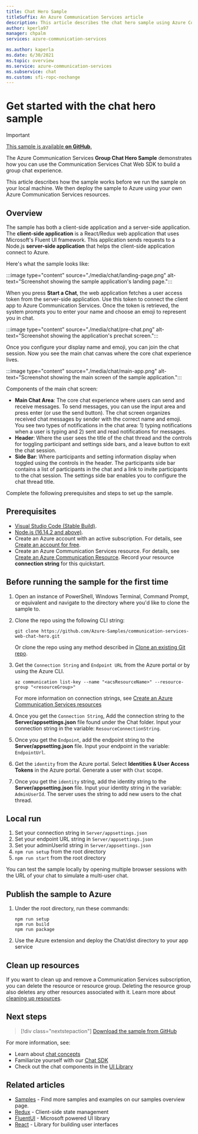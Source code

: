 ```yaml
---
title: Chat Hero Sample
titleSuffix: An Azure Communication Services article
description: This article describes the chat hero sample using Azure Communication Services to enable developers to learn more about the inner workings of the sample and learn how to modify it.
author: kperla97
manager: chpalm
services: azure-communication-services

ms.author: kaperla
ms.date: 6/30/2021
ms.topic: overview
ms.service: azure-communication-services
ms.subservice: chat
ms.custom: sfi-ropc-nochange
---
```


# Get started with the chat hero sample

> [!IMPORTANT]
> [This sample is available **on GitHub**.](https://github.com/Azure-Samples/communication-services-web-chat-hero)


The Azure Communication Services **Group Chat Hero Sample** demonstrates how you can use the Communication Services Chat Web SDK to build a group chat experience.

This article describes how the sample works before we run the sample on your local machine. We then deploy the sample to Azure using your own Azure Communication Services resources.


## Overview

The sample has both a client-side application and a server-side application. The **client-side application** is a React/Redux web application that uses Microsoft's Fluent UI framework. This application sends requests to a Node.js **server-side application** that helps the client-side application connect to Azure.

Here's what the sample looks like:

:::image type="content" source="./media/chat/landing-page.png" alt-text="Screenshot showing the sample application's landing page.":::

When you press **Start a Chat**, the web application fetches a user access token from the server-side application. Use this token to connect the client app to Azure Communication Services. Once the token is retrieved, the system prompts you to enter your name and choose an emoji to represent you in chat.

:::image type="content" source="./media/chat/pre-chat.png" alt-text="Screenshot showing the application's prechat screen.":::

Once you configure your display name and emoji, you can join the chat session. Now you see the main chat canvas where the core chat experience lives.

:::image type="content" source="./media/chat/main-app.png" alt-text="Screenshot showing the main screen of the sample application.":::

Components of the main chat screen:

- **Main Chat Area**: The core chat experience where users can send and receive messages. To send messages, you can use the input area and press enter (or use the send button). The chat screen organizes received chat messages by sender with the correct name and emoji. You see two types of notifications in the chat area: 1) typing notifications when a user is typing and 2) sent and read notifications for messages.
- **Header**: Where the user sees the title of the chat thread and the controls for toggling participant and settings side bars, and a leave button to exit the chat session.
- **Side Bar**: Where participants and setting information display when toggled using the controls in the header. The participants side bar contains a list of participants in the chat and a link to invite participants to the chat session. The settings side bar enables you to configure the chat thread title.

Complete the following prerequisites and steps to set up the sample.

## Prerequisites

- [Visual Studio Code (Stable Build)](https://code.visualstudio.com/download).
- [Node.js (16.14.2 and above)](https://nodejs.org/en/download/package-manager/).
- Create an Azure account with an active subscription. For details, see [Create an account for free](https://azure.microsoft.com/pricing/purchase-options/azure-account?cid=msft_learn).
- Create an Azure Communication Services resource. For details, see [Create an Azure Communication Resource](../quickstarts/create-communication-resource.md). Record your resource **connection string** for this quickstart.

## Before running the sample for the first time

1. Open an instance of PowerShell, Windows Terminal, Command Prompt, or equivalent and navigate to the directory where you'd like to clone the sample to.
2. Clone the repo using the following CLI string: 

   `git clone https://github.com/Azure-Samples/communication-services-web-chat-hero.git`

   Or clone the repo using any method described in [Clone an existing Git repo](/azure/devops/repos/git/clone).

3. Get the `Connection String` and `Endpoint URL` from the Azure portal or by using the Azure CLI. 

    ```azurecli-interactive
    az communication list-key --name "<acsResourceName>" --resource-group "<resourceGroup>"
    ```

   For more information on connection strings, see [Create an Azure Communication Services resources](../quickstarts/create-communication-resource.md)
4. Once you get the `Connection String`, Add the connection string to the **Server/appsettings.json** file found under the Chat folder. Input your connection string in the variable: `ResourceConnectionString`.
5. Once you get the `Endpoint`, add the endpoint string to the **Server/appsetting.json** file. Input your endpoint in the variable: `EndpointUrl`.
6. Get the `identity` from the Azure portal. Select **Identities & User Access Tokens** in the Azure portal. Generate a user with `Chat` scope.
7. Once you get the `identity` string, add the identity string to the **Server/appsetting.json** file. Input your identity string in the variable: `AdminUserId`. The server uses the string to add new users to the chat thread.

## Local run

1. Set your connection string in `Server/appsettings.json`
2. Set your endpoint URL string in `Server/appsettings.json`
3. Set your adminUserId string in `Server/appsettings.json`
3. `npm run setup` from the root directory
4. `npm run start` from the root directory

You can test the sample locally by opening multiple browser sessions with the URL of your chat to simulate a multi-user chat.

## Publish the sample to Azure

1. Under the root directory, run these commands:

   ```
   npm run setup
   npm run build
   npm run package
   ```

1. Use the Azure extension and deploy the Chat/dist directory to your app service

## Clean up resources

If you want to clean up and remove a Communication Services subscription, you can delete the resource or resource group. Deleting the resource group also deletes any other resources associated with it. Learn more about [cleaning up resources](../quickstarts/create-communication-resource.md#clean-up-resources).

## Next steps

>[!div class="nextstepaction"]
>[Download the sample from GitHub](https://github.com/Azure-Samples/communication-services-web-chat-hero)

For more information, see:

- Learn about [chat concepts](../concepts/chat/concepts.md)
- Familiarize yourself with our [Chat SDK](../concepts/chat/sdk-features.md)
- Check out the chat components in the [UI Library](https://azure.github.io/communication-ui-library/)

## Related articles

- [Samples](./overview.md) - Find more samples and examples on our samples overview page.
- [Redux](https://redux.js.org/) - Client-side state management
- [FluentUI](https://aka.ms/fluent-ui) - Microsoft powered UI library
- [React](https://reactjs.org/) - Library for building user interfaces
